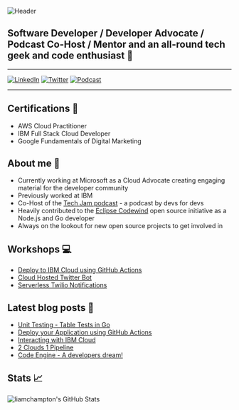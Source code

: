 <!-- [![Header](https://github.com/liamchampton/liamchampton/blob/master/github-profile-banner.jpg "Header")](https://techjam.dev/) -->

![Header](https://www.canva.com/design/DAFeTYQU9ts/view "Header")

## Software Developer / Developer Advocate / Podcast Co-Host / Mentor and an all-round tech geek and code enthusiast :octopus:

---

[![LinkedIn](https://img.shields.io/badge/LinkedIn-Liam%20Hampton-blue)](https://www.linkedin.com/in/liam-conroy-hampton)
[![Twitter](https://img.shields.io/twitter/follow/liamchampton.svg?style=social&label=@liamchampton)](https://twitter.com/liamchampton)
[![Podcast](https://img.shields.io/badge/TechJam-Podcast-green)](https://techjam.dev/)

---

## Certifications :scroll:
- AWS Cloud Practitioner
- IBM Full Stack Cloud Developer
- Google Fundamentals of Digital Marketing

## About me :rocket:
- Currently working at Microsoft as a Cloud Advocate creating engaging material for the developer community
- Previously worked at IBM
- Co-Host of the [Tech Jam podcast](https://techjam.dev) - a podcast by devs for devs
- Heavily contributed to the [Eclipse Codewind](https://github.com/eclipse/codewind-installer) open source initiative as a Node.js and Go developer
- Always on the lookout for new open source projects to get involved in

## Workshops :computer:
- [Deploy to IBM Cloud using GitHub Actions](https://github.com/IBMDeveloperUK/Deploy-To-IBM-Cloud-With-GitHub-Actions)
- [Cloud Hosted Twitter Bot](https://github.com/IBMDeveloperUK/cloud-hosted-twitter-bot-workshop)
- [Serverless Twilio Notifications](https://github.com/IBMDeveloperUK/Cloud-Functions-Twilio-Notifications)

## Latest blog posts :newspaper:
<!-- BLOG-POST-LIST:START -->
- [Unit Testing - Table Tests in Go](https://dev.to/liamchampton/unit-testing-table-tests-in-go-2nmo)
- [Deploy your Application using GitHub Actions](https://dev.to/liamchampton/deploy-your-application-using-github-actions-55hh)
- [Interacting with IBM Cloud](https://dev.to/liamchampton/interacting-with-ibm-cloud-3bf9)
- [2 Clouds 1 Pipeline](https://dev.to/liamchampton/2-clouds-1-pipeline-19cd)
- [Code Engine - A developers dream!](https://dev.to/liamchampton/code-engine-a-developers-dream-47ap)
<!-- BLOG-POST-LIST:END -->

## Stats :chart_with_upwards_trend:
<img align="left" alt="liamchampton's GitHub Stats" src="https://github-readme-stats.vercel.app/api?username=liamchampton&show_icons=true&theme=dark&hide_border=true">

